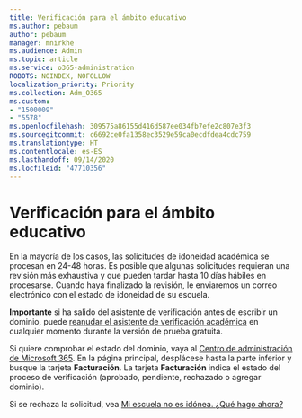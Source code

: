 ```yaml
---
title: Verificación para el ámbito educativo
ms.author: pebaum
author: pebaum
manager: mnirkhe
ms.audience: Admin
ms.topic: article
ms.service: o365-administration
ROBOTS: NOINDEX, NOFOLLOW
localization_priority: Priority
ms.collection: Adm_O365
ms.custom:
- "1500009"
- "5578"
ms.openlocfilehash: 309575a86155d416d587ee034fb7efe2c807e3f3
ms.sourcegitcommit: c6692ce0fa1358ec3529e59ca0ecdfdea4cdc759
ms.translationtype: HT
ms.contentlocale: es-ES
ms.lasthandoff: 09/14/2020
ms.locfileid: "47710356"
---
```

# <a name="edu-verification"></a>Verificación para el ámbito educativo

En la mayoría de los casos, las solicitudes de idoneidad académica se procesan en 24-48 horas. Es posible que algunas solicitudes requieran una revisión más exhaustiva y que pueden tardar hasta 10 días hábiles en procesarse. Cuando haya finalizado la revisión, le enviaremos un correo electrónico con el estado de idoneidad de su escuela.

**Importante** si ha salido del asistente de verificación antes de escribir un dominio, puede [reanudar el asistente de verificación académica](https://go.microsoft.com/fwlink/p/?linkid=2135255) en cualquier momento durante la versión de prueba gratuita.

Si quiere comprobar el estado del dominio, vaya al [Centro de administración de Microsoft 365](https://go.microsoft.com/fwlink/p/?linkid=2024339). En la página principal, desplácese hasta la parte inferior y busque la tarjeta **Facturación**. La tarjeta **Facturación** indica el estado del proceso de verificación (aprobado, pendiente, rechazado o agregar dominio).

Si se rechaza la solicitud, vea [Mi escuela no es idónea. ¿Qué hago ahora?](https://docs.microsoft.com/microsoft-365/commerce/subscriptions/verify-academic-eligibility#my-school-isnt-eligible-what-do-i-do-now)